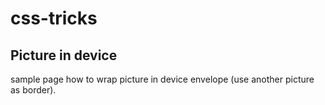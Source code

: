 # css-tricks

## Picture in device

sample page how to wrap picture in device envelope (use another picture as border). 
